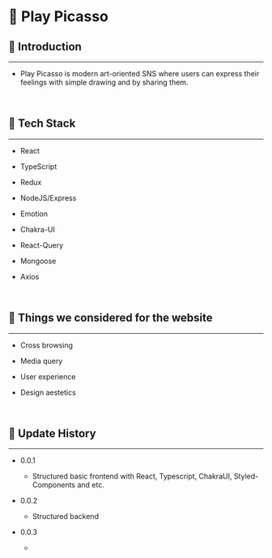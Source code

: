 # 🎨 Play Picasso

## 🎍 Introduction

---

- Play Picasso is modern art-oriented SNS where users can express their feelings with simple drawing and by sharing them.

<br/>

## 🔧 Tech Stack

---

- React

- TypeScript

- Redux

- NodeJS/Express

- Emotion

- Chakra-UI

- React-Query

- Mongoose

- Axios

<br/>

## 👷 Things we considered for the website

---

- Cross browsing

- Media query

- User experience

- Design aestetics

<br/>

## 🎯 Update History

---

- 0.0.1

  - Structured basic frontend with React, Typescript, ChakraUI, Styled-Components and etc.

- 0.0.2

  - Structured backend

- 0.0.3

  -
